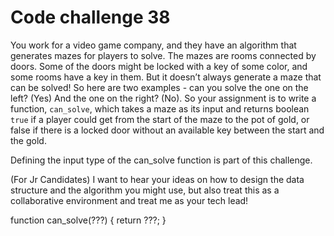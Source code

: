 # Code challenge 38

You work for a video game company, and they have an algorithm that generates mazes for players to solve. The mazes are rooms connected by doors. Some of the doors might be locked with a key of some color, and some rooms have a key in them. But it doesn’t always generate a maze that can be solved! So here are two examples - can you solve the one on the left? (Yes) And the one on the right? (No). So your assignment is to write a function, `can_solve`, which takes a maze as its input and returns boolean `true` if a player could get from the start of the maze to the pot of gold, or false if there is a locked door without an available key between the start and the gold.

Defining the input type of the can_solve function is part of this challenge.

(For Jr Candidates) I want to hear your ideas on how to design the data structure and the algorithm you might use, but also treat this as a collaborative environment and treat me as your tech lead!

function can_solve(???) {
  return ???;
}
